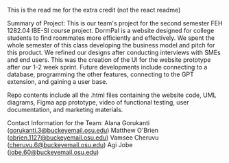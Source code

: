 This is the read me for the extra credit (not the react readme)

Summary of Project: This is our team's project for the second semester FEH 1282.04 IBE-SI course project. DormPal is a website designed for college students to find roommates more efficiently and effectively. We spent the whole semester of this class developing the business model and pitch for this product. We refined our designs after conducting interviews with SMEs and end users. This was the creation of the UI for the website prototype after our 1-2 week sprint. Future developments include connecting to a database, programming the other features, connecting to the GPT extension, and gaining a user base.

Repo contents include all the .html files containing the website code, UML diagrams, Figma app prototype, video of functional testing, user documentation, and marketing materials. 

Contact Information for the Team: 
Alana Gorukanti (gorukanti.3@buckeyemail.osu.edu)
Matthew O'Brien (obrien.1127@buckeyemail.osu.edu)
Vamsee Cheruvu (cheruvu.6@buckeyemail.osu.edu)
Agi Jobe (jobe.60@buckeyemail.osu.edu)

